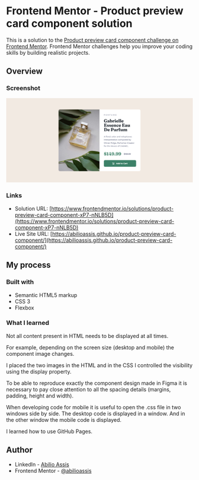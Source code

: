 # Frontend Mentor - Product preview card component solution

This is a solution to the [Product preview card component challenge on Frontend Mentor](https://www.frontendmentor.io/challenges/product-preview-card-component-GO7UmttRfa). Frontend Mentor challenges help you improve your coding skills by building realistic projects. 

## Overview

### Screenshot

![](./images/screenshot.png)

### Links

- Solution URL: [https://www.frontendmentor.io/solutions/product-preview-card-component-xP7-nNLB5D](https://www.frontendmentor.io/solutions/product-preview-card-component-xP7-nNLB5D)
- Live Site URL: [https://abilioassis.github.io/product-preview-card-component/](https://abilioassis.github.io/product-preview-card-component/)

## My process

### Built with

- Semantic HTML5 markup
- CSS 3
- Flexbox

### What I learned

Not all content present in HTML needs to be displayed at all times.

For example, depending on the screen size (desktop and mobile) the component image changes.

I placed the two images in the HTML and in the CSS I controlled the visibility using the display property.

To be able to reproduce exactly the component design made in Figma it is necessary to pay close attention to all the spacing details (margins, padding, height and width).

When developing code for mobile it is useful to open the .css file in two windows side by side. The desktop code is displayed in a window. And in the other window the mobile code is displayed.

I learned how to use GitHub Pages.
## Author

- LinkedIn - [Abilio Assis](https://www.linkedin.com/in/abilio-assis/)
- Frontend Mentor - [@abilioassis](https://www.frontendmentor.io/profile/abilioassis)



